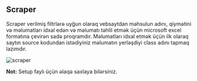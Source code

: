 ## Scraper
Scraper verilmiş filtrlərə uyğun olaraq vebsaytdan məhsulun adını, qiymətini və məlumatları idxal edən və məlumatı təhlil etmək üçün microsoft excel formatına çevirən sadə proqramdır.
Məlumatları idxal etmək üçün ilk olaraq saytın source kodundan istədiyiniz məlumatın yerləşdiyi class adını tapmaq lazımdır.

![scraper](https://github.com/alasgarovs/scraper/assets/70092601/91ccd852-92a4-444d-89a2-a509e71b62b8)

**Not:** Setup faylı üçün əlaqə saxlaya bilərsiniz.

